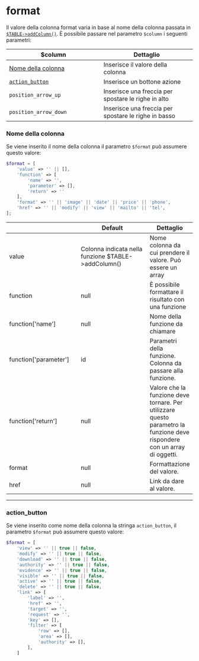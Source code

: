 # format

Il valore della colonna format varia in base al nome della colonna passata in [`$TABLE->addColumn()`](../../../../../backend/classi/table.md#addcolumn). È possibile passare nel parametro `$column` i seguenti parametri:

<table><thead><tr><th width="239">$column</th><th>Dettaglio</th></tr></thead><tbody><tr><td><a href="format.md#nome-della-colonna">Nome della colonna</a></td><td>Inserisce il valore della colonna</td></tr><tr><td><a href="format.md#action_button"><code>action_button</code></a></td><td>Inserisce un bottone azione</td></tr><tr><td><code>position_arrow_up</code></td><td>Inserisce una freccia per spostare le righe in alto</td></tr><tr><td><code>position_arrow_down</code></td><td>Inserisce una freccia per spostare le righe in basso</td></tr></tbody></table>

### Nome della colonna

Se viene inserito il nome della colonna il parametro `$format` può assumere questo valore:

```php
$format = [
    'value' => '' || [],
    'function' => [
        'name' => '',
        'parameter' => [],
        'return' => ''
    ],
    'format' => '' || 'image' || 'date' || 'price' || 'phone',
    'href' => '' || 'modify' || 'view' || 'mailto' || 'tel',
];
```

<table><thead><tr><th width="204"></th><th width="265">Default</th><th>Dettaglio</th></tr></thead><tbody><tr><td>value</td><td>Colonna indicata nella funzione $TABLE->addColumn()</td><td>Nome colonna da cui prendere il valore. Può essere un array</td></tr><tr><td>function</td><td>null</td><td>È possibile formattare il risultato con una funzione</td></tr><tr><td>function['name']</td><td>null</td><td>Nome della funzione da chiamare</td></tr><tr><td>function['parameter']</td><td>id</td><td>Parametri della funzione. Colonna da passare alla funzione.</td></tr><tr><td>function['return']</td><td>null</td><td>Valore che la funzione deve tornare. Per utilizzare questo parametro la funzione deve rispondere con un array di oggetti.</td></tr><tr><td>format</td><td>null</td><td>Formattazione del valore.</td></tr><tr><td>href</td><td>null</td><td>Link da dare al valore.</td></tr></tbody></table>

***

### action\_button

Se viene inserito come nome della colonna la stringa `action_button`, il parametro `$format` può assumere questo valore:

```php
$format = [
    'view' => '' || true || false,
    'modify' => '' || true || false,
    'download' => '' || true || false,
    'authority' => '' || true || false,
    'evidence' => '' || true || false,
    'visible' => '' || true || false,
    'active' => '' || true || false,
    'delete' => '' || true || false,
    'link' => [
        'label' => '',
        'href' => '',
        'target' => '',
        'request' => '',
        'key' => [],
        'filter' => [
            'row' => [],
            'area' => [],
            'authority' => [],
        ],
    ]
```

